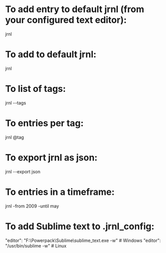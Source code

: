 # To add entry to default jrnl (from your configured text editor):
jrnl

# To add <entry> to default jrnl:
jrnl <entry>

# To list of tags:
jrnl --tags

# To entries per tag:
jrnl @tag

# To export jrnl as json:
jrnl --export json

# To entries in a timeframe:
jrnl -from 2009 -until may

# To add Sublime text to .jrnl_config:
"editor": "F:\\Powerpack\\Sublime\\sublime_text.exe -w" # Windows
"editor": "/usr/bin/sublime -w"                         # Linux
